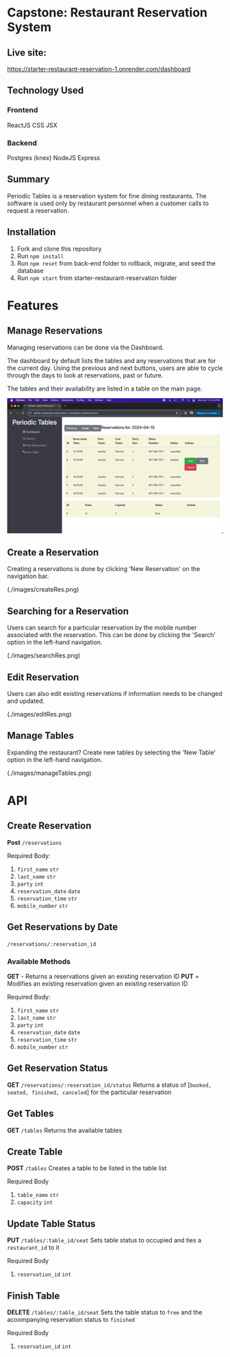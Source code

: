 # Capstone: Restaurant Reservation System
## Live site:
https://starter-restaurant-reservation-1.onrender.com/dashboard

## Technology Used

### Frontend
ReactJS
CSS
JSX

### Backend
Postgres (knex)
NodeJS
Express

## Summary
Periodic Tables is a reservation system for fine dining restaurants. The software is used only by restaurant personnel when a customer calls to request a reservation.

## Installation

1. Fork and clone this repository
1. Run `npm install`
1. Run `npm reset` from back-end folder to rollback, migrate, and seed the database
1. Run `npm start` from starter-restaurant-reservation folder

# Features

## Manage Reservations
Managing reservations can be done via the Dashboard.

The dashboard by default lists the tables and any reservations that are for the current day. Using the previous and next buttons, users are able to cycle through the days to look at reservations, past or future.

The tables and their availability are listed in a table on the main page.

![Imgur Image](./images/manageRes.png)

## Create a Reservation
Creating a reservations is done by clicking 'New Reservation' on the navigation bar.

(./images/createRes.png)

## Searching for a Reservation
Users can search for a particular reservation by the mobile number associated with the reservation. This can be done by clicking the 'Search' option in the left-hand navigation.

(./images/searchRes.png)

## Edit Reservation
Users can also edit existing reservations if information needs to be changed and updated.

(./images/editRes.png)

## Manage Tables
Expanding the restaurant? Create new tables by selecting the 'New Table' option in the left-hand navigation.

(./images/manageTables.png)

# API

## Create Reservation
**Post** `/reservations`

Required Body:
1. `first_name` `str`
1. `last_name`  `str`
1. `party` `int`
1. `reservation_date` `date`
1. `reservation_time` `str`
1. `mobile_number` `str`

## Get Reservations by Date
`/reservations/:reservation_id`

### Available Methods
**GET** - Returns a reservations given an existing reservation ID
**PUT** = Modifies an existing reservation given an existing reservation ID

Required Body:
1. `first_name` `str`
1. `last_name`  `str`
1. `party` `int`
1. `reservation_date` `date`
1. `reservation_time` `str`
1. `mobile_number` `str`

## Get Reservation Status
**GET** `/reservations/:reservation_id/status`
Returns a status of [`booked, seated, finished, canceled`] for the particular reservation

## Get Tables
**GET** `/tables`
Returns the available tables

## Create Table
**POST** `/tables`
Creates a table to be listed in the table list

Required Body
1. `table_name` `str`
1. `capacity`  `int`

## Update Table Status

**PUT** `/tables/:table_id/seat`
Sets table status to occupied and ties a `restaurant_id` to it

Required Body
1. `reservation_id` `int`

## Finish Table

**DELETE** `/tables/:table_id/seat`
Sets the table status to `free` and the acoompanying reservation status to `finished`

Required Body
1. `reservation_id` `int`